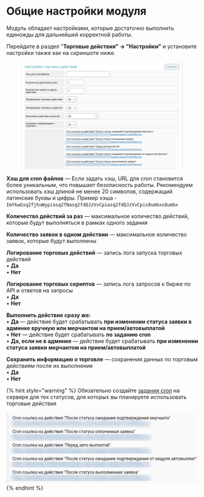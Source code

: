 # Общие настройки модуля

Модуль обладает настройками, которые достаточно выполнить единожды для дальнейшей корректной работы.&#x20;

Перейдите в раздел "**Торговые действия" -> "Настройки"** и установите настройки также как на скриншоте ниже.

<figure><img src="../../../.gitbook/assets/image (377).png" alt=""><figcaption></figcaption></figure>

**Хэш для cron файлов** —  Если задать хэш, URL для cron становится более уникальным, что повышает безопасность работы. Рекомендуем использовать хэш длиной не менее 20 символов, содержащий латинские буквы и цифры. Пример хэша - `ImYkwGsq2fjhuWypiasq2fNasq2fdQJzVvCpiasq2fdQJzVvCpis8umbxs8umbx`&#x20;

**Количество действий за раз** — максимальное количество действий, которые будут выполняться в рамках одного задания

**Количество заявок в одном действии** — максимальное количество заявок, которые будут выполнены

**Логирование торговых действий** — запись лога запуска торговых действий\
• **Да**\
• **Нет**

**Логирование торговых скриптов** — запись лога запросов к бирже по API и ответов на запросы\
• **Да**\
• **Нет**

**Выполнить действие сразу же:**\
• **Да** — действие будет срабатывать **при изменении статуса заявки в админке вручную или мерчантом на прием/автовыплатой**\
• **Нет** — действие будет срабатывать **по заданию cron**\
• **Да, если не в админке** — действие будет срабатывать **при изменении статуса заявки мерчантом на прием/автовыплатой**

**Сохранить информацию о торговле** — сохранения данных по торговым действиям после их выполнения\
• **Да**\
• **Нет**

{% hint style="warning" %}
Обязательно создайте [задания cron](https://premium.gitbook.io/main/osnovnye-nastroiki/faq/kak-sozdat-zadanie-cron-na-servere) на сервере для тех статусов, для которых вы планируете использовать торговые действия

![](<../../../.gitbook/assets/image (1512).png>)
{% endhint %}
